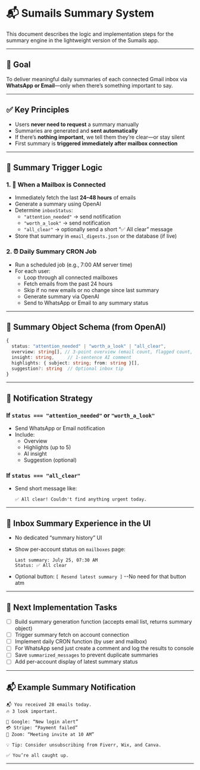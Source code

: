 # 📬 Sumails Summary System

This document describes the logic and implementation steps for the summary engine in the lightweight version of the Sumails app.

---

## 🎯 Goal

To deliver meaningful daily summaries of each connected Gmail inbox via **WhatsApp or Email**—only when there’s something important to say.

---

## ✅ Key Principles

- Users **never need to request** a summary manually
- Summaries are generated and **sent automatically**
- If there’s **nothing important**, we tell them they’re clear—or stay silent
- First summary is **triggered immediately after mailbox connection**

---

## 🔁 Summary Trigger Logic

### 1. 🔌 When a Mailbox is Connected

- Immediately fetch the last **24–48 hours** of emails
- Generate a summary using OpenAI
- Determine `inboxStatus`:
  - `"attention_needed"` → send notification
  - `"worth_a_look"` → send notification
  - `"all_clear"` → optionally send a short “✅ All clear” message
- Store that summary in `email_digests.json` or the database (if live)

### 2. ⏰ Daily Summary CRON Job

- Run a scheduled job (e.g., 7:00 AM server time)
- For each user:
  - Loop through all connected mailboxes
  - Fetch emails from the past 24 hours
  - Skip if no new emails or no change since last summary
  - Generate summary via OpenAI
  - Send to WhatsApp or Email to any summary status

---

## 🧩 Summary Object Schema (from OpenAI)

```ts
{
  status: "attention_needed" | "worth_a_look" | "all_clear",
  overview: string[], // 3-point overview (email count, flagged count, topics)
  insight: string,     // 1-sentence AI comment
  highlights: { subject: string; from: string }[],
  suggestion?: string  // Optional inbox tip
}
```

---

## 📨 Notification Strategy

### If `status === "attention_needed"` or `"worth_a_look"`
- Send WhatsApp or Email notification
- Include:
  - Overview
  - Highlights (up to 5)
  - AI insight
  - Suggestion (optional)

### If `status === "all_clear"`
- Send short message like:
  ```
  ✅ All clear! Couldn't find anything urgent today.
  ```

---

## 🧠 Inbox Summary Experience in the UI

- No dedicated “summary history” UI
- Show per-account status on `mailboxes` page:
  ```plaintext
  Last summary: July 25, 07:30 AM
  Status: ✅ All clear
  ```

- Optional button: `[ Resend latest summary ]` --No need for that button atm

---

## 🚀 Next Implementation Tasks

- [ ] Build summary generation function (accepts email list, returns summary object)
- [ ] Trigger summary fetch on account connection
- [ ] Implement daily CRON function (by user and mailbox)
- [ ] For WhatsApp send just create a comment and log the results to console
- [ ] Save `summarized_messages` to prevent duplicate summaries
- [ ] Add per-account display of latest summary status

---

## 📬 Example Summary Notification

```plaintext
📬 You received 28 emails today.
🔥 3 look important.

🔐 Google: “New login alert”
💳 Stripe: “Payment failed”
📅 Zoom: “Meeting invite at 10 AM”

💡 Tip: Consider unsubscribing from Fiverr, Wix, and Canva.

✅ You’re all caught up.
```

---